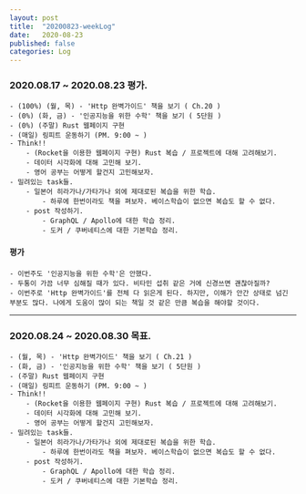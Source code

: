 ```yaml
---
layout: post
title:  "20200823-weekLog"
date:   2020-08-23
published: false
categories: Log
---
```

### 2020.08.17 ~ 2020.08.23 평가.
    - (100%) (월, 목) - 'Http 완벽가이드' 책을 보기 ( Ch.20 )  
    - (0%) (화, 금) - '인공지능을 위한 수학' 책을 보기 ( 5단원 )  
    - (0%) (주말) Rust 웹페이지 구현  
    - (매일) 링피트 운동하기 (PM. 9:00 ~ )
    - Think!!  
        - (Rocket을 이용한 웹페이지 구현) Rust 복습 / 프로젝트에 대해 고려해보기.  
        - 데이터 시각화에 대해 고민해 보기.  
        - 영어 공부는 어떻게 할건지 고민해보자.  
    - 밀려있는 task들.
        - 일본어 히라가나/가타가나 외에 제대로된 복습을 위한 학습.  
            - 하루에 한번이라도 책을 펴보자. 베이스학습이 없으면 복습도 할 수 없다.  
        - post 작성하기.  
            - GraphQL / Apollo에 대한 학습 정리.  
            - 도커 / 쿠버네티스에 대한 기본학습 정리.  


#### 평가
    - 이번주도 '인공지능을 위한 수학'은 안했다.  
    - 두통이 가끔 너무 심해질 때가 있다. 비타민 섭취 같은 거에 신경쓰면 괜찮아질까?  
    - 이번주로 'Http 완벽가이드'를 전체 다 읽은게 된다. 하지만, 이해가 안간 상태로 넘긴 부분도 많다. 나에게 도움이 많이 되는 책일 것 같은 만큼 복습을 해야할 것이다.  
---

### 2020.08.24 ~ 2020.08.30 목표.
    - (월, 목) - 'Http 완벽가이드' 책을 보기 ( Ch.21 )  
    - (화, 금) - '인공지능을 위한 수학' 책을 보기 ( 5단원 )  
    - (주말) Rust 웹페이지 구현  
    - (매일) 링피트 운동하기 (PM. 9:00 ~ )
    - Think!!  
        - (Rocket을 이용한 웹페이지 구현) Rust 복습 / 프로젝트에 대해 고려해보기.  
        - 데이터 시각화에 대해 고민해 보기.  
        - 영어 공부는 어떻게 할건지 고민해보자.  
    - 밀려있는 task들.
        - 일본어 히라가나/가타가나 외에 제대로된 복습을 위한 학습.  
            - 하루에 한번이라도 책을 펴보자. 베이스학습이 없으면 복습도 할 수 없다.  
        - post 작성하기.  
            - GraphQL / Apollo에 대한 학습 정리.  
            - 도커 / 쿠버네티스에 대한 기본학습 정리.  